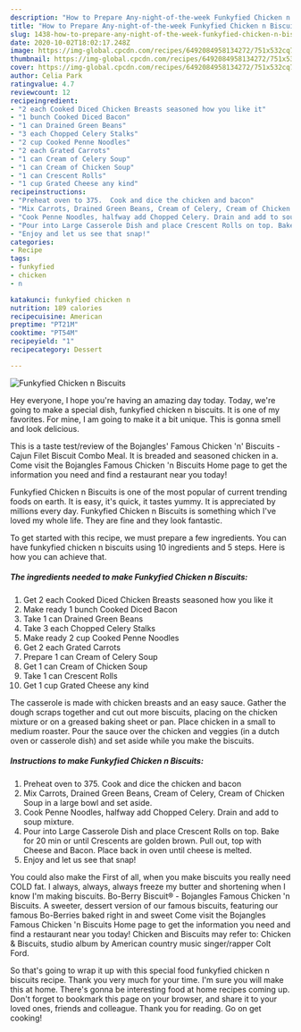```yaml
---
description: "How to Prepare Any-night-of-the-week Funkyfied Chicken n Biscuits"
title: "How to Prepare Any-night-of-the-week Funkyfied Chicken n Biscuits"
slug: 1438-how-to-prepare-any-night-of-the-week-funkyfied-chicken-n-biscuits
date: 2020-10-02T18:02:17.248Z
image: https://img-global.cpcdn.com/recipes/6492084958134272/751x532cq70/funkyfied-chicken-n-biscuits-recipe-main-photo.jpg
thumbnail: https://img-global.cpcdn.com/recipes/6492084958134272/751x532cq70/funkyfied-chicken-n-biscuits-recipe-main-photo.jpg
cover: https://img-global.cpcdn.com/recipes/6492084958134272/751x532cq70/funkyfied-chicken-n-biscuits-recipe-main-photo.jpg
author: Celia Park
ratingvalue: 4.7
reviewcount: 12
recipeingredient:
- "2 each Cooked Diced Chicken Breasts seasoned how you like it"
- "1 bunch Cooked Diced Bacon"
- "1 can Drained Green Beans"
- "3 each Chopped Celery Stalks"
- "2 cup Cooked Penne Noodles"
- "2 each Grated Carrots"
- "1 can Cream of Celery Soup"
- "1 can Cream of Chicken Soup"
- "1 can Crescent Rolls"
- "1 cup Grated Cheese any kind"
recipeinstructions:
- "Preheat oven to 375.  Cook and dice the chicken and bacon"
- "Mix Carrots, Drained Green Beans, Cream of Celery, Cream of Chicken Soup in a large bowl and set aside."
- "Cook Penne Noodles, halfway add Chopped Celery. Drain and add to soup mixture."
- "Pour into Large Casserole Dish and place Crescent Rolls on top. Bake for 20 min or until Crescents are golden brown. Pull out, top with Cheese and Bacon. Place back in oven until cheese is melted."
- "Enjoy and let us see that snap!"
categories:
- Recipe
tags:
- funkyfied
- chicken
- n

katakunci: funkyfied chicken n 
nutrition: 189 calories
recipecuisine: American
preptime: "PT21M"
cooktime: "PT54M"
recipeyield: "1"
recipecategory: Dessert

---
```



![Funkyfied Chicken n Biscuits](https://img-global.cpcdn.com/recipes/6492084958134272/751x532cq70/funkyfied-chicken-n-biscuits-recipe-main-photo.jpg)

Hey everyone, I hope you're having an amazing day today. Today, we're going to make a special dish, funkyfied chicken n biscuits. It is one of my favorites. For mine, I am going to make it a bit unique. This is gonna smell and look delicious.

This is a taste test/review of the Bojangles&#39; Famous Chicken &#39;n&#39; Biscuits - Cajun Filet Biscuit Combo Meal. It is breaded and seasoned chicken in a. Come visit the Bojangles Famous Chicken &#39;n Biscuits Home page to get the information you need and find a restaurant near you today!

Funkyfied Chicken n Biscuits is one of the most popular of current trending foods on earth. It is easy, it's quick, it tastes yummy. It is appreciated by millions every day. Funkyfied Chicken n Biscuits is something which I've loved my whole life. They are fine and they look fantastic.


To get started with this recipe, we must prepare a few ingredients. You can have funkyfied chicken n biscuits using 10 ingredients and 5 steps. Here is how you can achieve that.

<!--inarticleads1-->

##### The ingredients needed to make Funkyfied Chicken n Biscuits:

1. Get 2 each Cooked Diced Chicken Breasts seasoned how you like it
1. Make ready 1 bunch Cooked Diced Bacon
1. Take 1 can Drained Green Beans
1. Take 3 each Chopped Celery Stalks
1. Make ready 2 cup Cooked Penne Noodles
1. Get 2 each Grated Carrots
1. Prepare 1 can Cream of Celery Soup
1. Get 1 can Cream of Chicken Soup
1. Take 1 can Crescent Rolls
1. Get 1 cup Grated Cheese any kind


The casserole is made with chicken breasts and an easy sauce. Gather the dough scraps together and cut out more biscuits, placing on the chicken mixture or on a greased baking sheet or pan. Place chicken in a small to medium roaster. Pour the sauce over the chicken and veggies (in a dutch oven or casserole dish) and set aside while you make the biscuits. 

<!--inarticleads2-->

##### Instructions to make Funkyfied Chicken n Biscuits:

1. Preheat oven to 375.  Cook and dice the chicken and bacon
1. Mix Carrots, Drained Green Beans, Cream of Celery, Cream of Chicken Soup in a large bowl and set aside.
1. Cook Penne Noodles, halfway add Chopped Celery. Drain and add to soup mixture.
1. Pour into Large Casserole Dish and place Crescent Rolls on top. Bake for 20 min or until Crescents are golden brown. Pull out, top with Cheese and Bacon. Place back in oven until cheese is melted.
1. Enjoy and let us see that snap!


You could also make the First of all, when you make biscuits you really need COLD fat. I always, always, always freeze my butter and shortening when I know I&#39;m making biscuits. Bo-Berry Biscuit® - Bojangles Famous Chicken &#39;n Biscuits. A sweeter, dessert version of our famous biscuits, featuring our famous Bo-Berries baked right in and sweet Come visit the Bojangles Famous Chicken &#39;n Biscuits Home page to get the information you need and find a restaurant near you today! Chicken and Biscuits may refer to: Chicken &amp; Biscuits, studio album by American country music singer/rapper Colt Ford. 

So that's going to wrap it up with this special food funkyfied chicken n biscuits recipe. Thank you very much for your time. I'm sure you will make this at home. There's gonna be interesting food at home recipes coming up. Don't forget to bookmark this page on your browser, and share it to your loved ones, friends and colleague. Thank you for reading. Go on get cooking!
